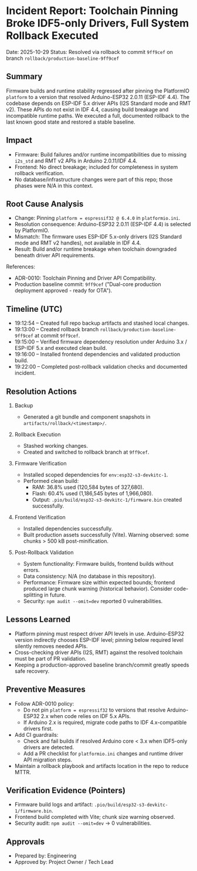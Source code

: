 # Incident Report: Toolchain Pinning Broke IDF5-only Drivers, Full System Rollback Executed

Date: 2025-10-29
Status: Resolved via rollback to commit `9ff9cef` on branch `rollback/production-baseline-9ff9cef`

## Summary

Firmware builds and runtime stability regressed after pinning the PlatformIO `platform` to a version that resolved Arduino-ESP32 2.0.11 (ESP-IDF 4.4). The codebase depends on ESP-IDF 5.x driver APIs (I2S Standard mode and RMT v2). These APIs do not exist in IDF 4.4, causing build breakage and incompatible runtime paths. We executed a full, documented rollback to the last known good state and restored a stable baseline.

## Impact

- Firmware: Build failures and/or runtime incompatibilities due to missing `i2s_std` and RMT v2 APIs in Arduino 2.0.11/IDF 4.4.
- Frontend: No direct breakage; included for completeness in system rollback verification.
- No database/infrastructure changes were part of this repo; those phases were N/A in this context.

## Root Cause Analysis

- Change: Pinning `platform = espressif32 @ 6.4.0` in `platformio.ini`.
- Resolution consequence: Arduino-ESP32 2.0.11 (ESP-IDF 4.4) is selected by PlatformIO.
- Mismatch: The firmware uses ESP-IDF 5.x-only drivers (I2S Standard mode and RMT v2 handles), not available in IDF 4.4.
- Result: Build and/or runtime breakage when toolchain downgraded beneath driver API requirements.

References:
- ADR-0010: Toolchain Pinning and Driver API Compatibility.
- Production baseline commit: `9ff9cef` ("Dual-core production deployment approved - ready for OTA").

## Timeline (UTC)

- 19:12:54 – Created full repo backup artifacts and stashed local changes.
- 19:13:00 – Created rollback branch `rollback/production-baseline-9ff9cef` at commit `9ff9cef`.
- 19:15:00 – Verified firmware dependency resolution under Arduino 3.x / ESP-IDF 5.x and executed clean build.
- 19:16:00 – Installed frontend dependencies and validated production build.
- 19:22:00 – Completed post-rollback validation checks and documented incident.

## Resolution Actions

1. Backup
   - Generated a git bundle and component snapshots in `artifacts/rollback/<timestamp>/`.

2. Rollback Execution
   - Stashed working changes.
   - Created and switched to rollback branch at `9ff9cef`.

3. Firmware Verification
   - Installed scoped dependencies for `env:esp32-s3-devkitc-1`.
   - Performed clean build:
     - RAM: 36.8% used (120,584 bytes of 327,680).
     - Flash: 60.4% used (1,186,545 bytes of 1,966,080).
     - Output: `.pio/build/esp32-s3-devkitc-1/firmware.bin` created successfully.

4. Frontend Verification
   - Installed dependencies successfully.
   - Built production assets successfully (Vite). Warning observed: some chunks > 500 kB post-minification.

5. Post-Rollback Validation
   - System functionality: Firmware builds, frontend builds without errors.
   - Data consistency: N/A (no database in this repository).
   - Performance: Firmware size within expected bounds; frontend produced large chunk warning (historical behavior). Consider code-splitting in future.
   - Security: `npm audit --omit=dev` reported 0 vulnerabilities.

## Lessons Learned

- Platform pinning must respect driver API levels in use. Arduino-ESP32 version indirectly chooses ESP-IDF level; pinning below required level silently removes needed APIs.
- Cross-checking driver APIs (I2S, RMT) against the resolved toolchain must be part of PR validation.
- Keeping a production-approved baseline branch/commit greatly speeds safe recovery.

## Preventive Measures

- Follow ADR-0010 policy:
  - Do not pin `platform = espressif32` to versions that resolve Arduino-ESP32 2.x when code relies on IDF 5.x APIs.
  - If Arduino 2.x is required, migrate code paths to IDF 4.x-compatible drivers first.
- Add CI guardrails:
  - Check and fail builds if resolved Arduino core < 3.x when IDF5-only drivers are detected.
  - Add a PR checklist for `platformio.ini` changes and runtime driver API migration steps.
- Maintain a rollback playbook and artifacts location in the repo to reduce MTTR.

## Verification Evidence (Pointers)

- Firmware build logs and artifact: `.pio/build/esp32-s3-devkitc-1/firmware.bin`.
- Frontend build completed with Vite; chunk size warning observed.
- Security audit: `npm audit --omit=dev` → 0 vulnerabilities.

## Approvals

- Prepared by: Engineering
- Approved by: Project Owner / Tech Lead

